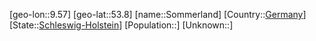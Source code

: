 ﻿---
location: [53.8,9.57]
type: City
tags:
- geo/City


SpocWebEntityId: 34365
isDeleted: false
confidential: public

---
[geo-lon::9.57]
[geo-lat::53.8]
[name::Sommerland]
[Country::[Germany](geo/Continent/Europe/Germany.md)]
[State::[Schleswig-Holstein](geo/Continent/Europe/Germany/Schleswig-Holstein.md)]
[Population::]
[Unknown::]

